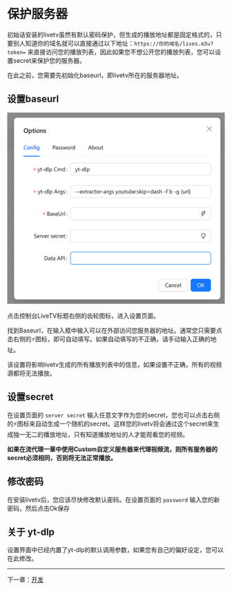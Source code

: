 # 保护服务器

初始话安装的livetv虽然有默认密码保护，但生成的播放地址都是固定格式的，只要别人知道你的域名就可以直接通过以下地址：`https://你的域名/lives.m3u?token=` 来直接访问您的播放列表，因此如果您不想公开您的播放列表，您可以设置secret来保护您的服务器。

在此之前，您需要先初始化baseurl，即livetv所在的服务器地址。

## 设置baseurl
![option](images/option.png)

点击控制台LiveTV标题右侧的齿轮图标，进入设置页面。

找到Baseurl，在输入框中输入可以在外部访问您服务器的地址。通常您只需要点击右侧的⚡图标，即可自动填写。如果自动填写的不正确，请手动输入正确的地址。

该设置将影响livetv生成的所有播放列表中的信息，如果设置不正确，所有的视频源都将无法播放。

## 设置secret
在设置页面的 `server secret` 输入任意文字作为您的secret，您也可以点击右侧的⚡图标来自动生成一个随机的secret。这样您的livetv将会通过这个secret来生成独一无二的播放地址，只有知道播放地址的人才能观看您的视频。

**如果在流代理一章中使用Custom自定义服务器来代理视频流，则所有服务器的secret必须相同，否则将无法正常播放。**


## 修改密码
在安装livetv后，您应该尽快修改默认密码。在设置页面的 `password` 输入您的新密码，然后点击Ok保存

## 关于 yt-dlp
设置界面中已经内置了yt-dlp的默认调用参数，如果您有自己的偏好设定，您可以在此修改。

----

下一章：[开发](Development_cn.md)
